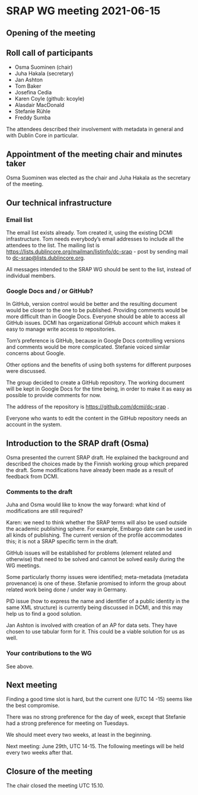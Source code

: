 # SRAP WG meeting 2021-06-15

## Opening of the meeting
## Roll call of participants

* Osma Suominen (chair)
* Juha Hakala (secretary) 
* Jan Ashton
* Tom Baker
* Josefina Cedia
* Karen Coyle (github: kcoyle)
* Alasdair MacDonald
* Stefanie Rühle
* Freddy Sumba

The attendees described their involvement with metadata in general and with Dublin Core in particular. 

## Appointment of the meeting chair and minutes taker

Osma Suominen was elected as the chair and Juha Hakala as the secretary of the meeting. 

## Our technical infrastructure

### Email list

The email list exists already. Tom created it, using the existing DCMI infrastructure. Tom needs everybody’s email addresses to include all the attendees to the list. The mailing list is https://lists.dublincore.org/mailman/listinfo/dc-srap - post by sending mail to dc-srap@lists.dublincore.org. 

All messages intended to the SRAP WG should be sent to the list, instead of individual members. 

### Google Docs and / or GitHub?

In GitHub, version control would be better and the resulting document would be closer to the one to be published. Providing comments would be more difficult than in Google Docs. Everyone should be able to access all GitHub issues. DCMI has organizational GitHub account which makes it easy to manage write access to repositories. 

Tom’s preference is GitHub, because in Google Docs controlling versions and comments would be more complicated. Stefanie voiced similar concerns about Google. 

Other options and the benefits of using both systems for different purposes were discussed. 

The group decided to create a GitHub repository. The working document will be kept in Google Docs for the time being, in order to make it as easy as possible to provide comments for now. 

The address of the repository is https://github.com/dcmi/dc-srap .

Everyone who wants to edit the content in the GitHub repository needs an account in the system. 

## Introduction to the SRAP draft (Osma)

Osma presented the current SRAP draft. He explained the background and described the choices made by the Finnish working group which prepared the draft. 
Some modifications have already been made as a result of feedback from DCMI.   

### Comments to the draft

Juha and Osma would like to know the way forward: what kind of modifications are still required? 

Karen: we need to think whether the SRAP terms will also be used outside the academic publishing sphere. For example, Embargo date can be used in all kinds of publishing. The current version of the profile accommodates this; it is not a SRAP specific term in the draft. 

GitHub issues will be established for problems (element related and otherwise) that need to be solved and cannot be solved easily during the WG meetings. 

Some particularly thorny issues were identified; meta-metadata (metadata provenance) is one of these. Stefanie promised to inform the group about related work being done / under way in Germany. 

PID issue (how to express the name and identifier of a public identity in the same XML structure) is currently being discussed in DCMI, and this may help us to find a good solution. 

Jan Ashton is involved with creation of an AP for data sets. They have chosen to use tabular form for it. This could be a viable solution for us as well. 

### Your contributions to the WG

See above. 

## Next meeting

Finding a good time slot is hard, but the current one (UTC 14 -15) seems like the best compromise. 

There was no strong preference for the day of week, except that Stefanie had a strong preference for meeting on Tuesdays. 

We should meet every two weeks, at least in the beginning. 

Next meeting: June 29th, UTC 14-15. The following meetings will be held every two weeks after that. 

## Closure of the meeting

The chair closed the meeting UTC 15.10. 
